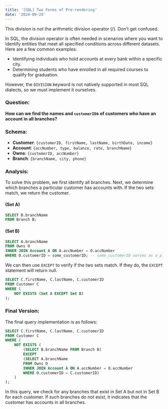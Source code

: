 ```yaml
---
title: '[SQL] Two Forms of Pre-rendering'
date: '2024-09-29'
---
```


This division is not the arithmetic division operator (/). Don't get confused.

In SQL, the division operator is often needed in scenarios where you want to identify entities that meet all specified conditions across different datasets. Here are a few common examples:

- Identifying individuals who hold accounts at every bank within a specific city.
- Determining students who have enrolled in all required courses to qualify for graduation.

However, the `DIVISION` keyword is not natively supported in most SQL dialects, so we must implement it ourselves.

### Question: 
**How can we find the names and `customerID`s of customers who have an account in all branches?**

### Schema:
- **Customer**: `{customerID, firstName, lastName, birthDate, income}`
- **Account**: `{accNumber, type, balance, rate, branchName}`
- **Owns**: `{customerID, accNumber}`
- **Branch**: `{branchName, city, phone}`

### Analysis:
To solve this problem, we first identify all branches. Next, we determine which branches a particular customer has accounts with. If the two sets match, we return the customer.

#### (Set A)
```sql
SELECT B.branchName
FROM Branch B;
```

#### (Set B)
```sql
SELECT A.branchName
FROM Owns O 
INNER JOIN Account A ON A.accNumber = O.accNumber 
WHERE O.customerID = some_customerID; -- some_customerID serves as a placeholder correlating to the outer query
```

We can then use `EXCEPT` to verify if the two sets match. If they do, the `EXCEPT` statement will return null.

```sql
SELECT C.firstName, C.lastName, C.customerID
FROM Customer C
WHERE (
    NOT EXISTS (Set A EXCEPT Set B) 
);
```

### Final Version:
The final query implementation is as follows:

```sql
SELECT C.firstName, C.lastName, C.customerID
FROM Customer C
WHERE (
    NOT EXISTS (
        (SELECT B.branchName FROM Branch B)
        EXCEPT 
        (SELECT A.branchName
        FROM Owns O 
        INNER JOIN Account A ON A.accNumber = O.accNumber 
        WHERE O.customerID = C.customerID)
    ) 
);
```

In this query, we check for any branches that exist in Set A but not in Set B for each customer. If such branches do not exist, it indicates that the customer has accounts in all branches.
